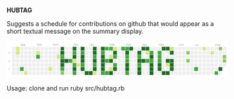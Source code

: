 **HUBTAG**

Suggests a schedule for contributions on github that 
would appear as a short textual message on the summary display.

![hubtag](./resources/hubtag.png)


Usage: clone and run ruby src/hubtag.rb